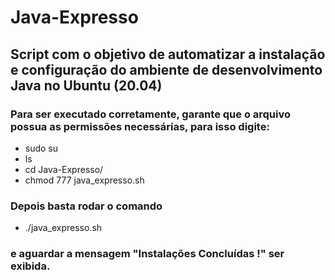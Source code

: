 # Java-Expresso
## Script com o objetivo de automatizar a instalação e configuração do ambiente de desenvolvimento Java no Ubuntu (20.04)

### Para ser executado corretamente, garante que o arquivo possua as permissões necessárias, para isso digite:

- sudo su
- ls
- cd Java-Expresso/
- chmod 777 java_expresso.sh

### Depois basta rodar o comando

- ./java_expresso.sh 

### e aguardar a mensagem "Instalações Concluídas !" ser exibida. 
